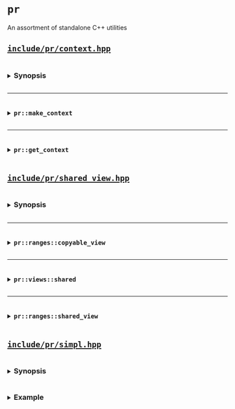 # `pr`

An assortment of standalone C++ utilities

## [`include/pr/context.hpp`](include/pr/context.hpp)

<details>
<summary><h3 style="display:inline-block">Synopsis</h3></summary>

```cpp
namespace pr {

template <class T>
concept /*storable*/ = std::same_as<T, std::remove_cvref_t<T>>;

template </*storable*/ T>
inline thread_local constinit T * /*context*/ = nullptr;

template <class T>
concept /*makeable*/ =
    /*storable*/<std::remove_reference_t<T>> and not std::is_rvalue_reference_v<T>;

template <makeable_ T>
class /*provider*/ {
  using value_type = std::remove_reference_t<T>;

  // `mutable` prevents UB when `make_context` initializes a `const auto`
  [[no_unique_address]] mutable T inner_; // exposition-only
  value_type *outer_; // exposition-only

public:
  template <class... ArgsT>
    requires std::constructible_from<T, ArgsT...>
  explicit /*provider*/(ArgsT &&...args) noexcept(
      std::is_nothrow_constructible_v<T, ArgsT...>);

  /*provider*/(const /*provider*/ &) = delete;
  /*provider*/(/*provider*/ &&) = delete;

  ~/*provider*/() noexcept;
};

template </*makeable*/ T, class... ArgsT>
  requires std::constructible_from<T, ArgsT...>
[[nodiscard]] auto make_context(ArgsT &&...args) noexcept(
    std::is_nothrow_constructible_v<T, ArgsT...>) -> /*provider*/<T>;

template <class T>
concept /*gettable*/ = /*storable*/<std::remove_const_t<T>>;

template </*gettable*/ T>
[[nodiscard]] auto get_context() noexcept -> T *;

} // namespace pr
```

</details>

---

<details>
<summary><h3 style="display:inline-block"><code>pr::make_context</code></h3></summary>

```cpp
template </*makeable*/ T, class... ArgsT>
  requires std::constructible_from<T, ArgsT...>
[[nodiscard]] auto make_context(ArgsT &&...args) noexcept(
    std::is_nothrow_constructible_v<T, ArgsT...>) -> /*provider*/<T>;
```

Constructs and returns `/*provider*/<T>`, whose constructor initializes its members as if by `inner_(std::forward<ArgsT>(args)...), outer_(std::exchange(/*context*/<value_type>, std::addressof(inner_)))`. Its destructor restores `/*context*/<value_type>` to the value of `outer_`. `T` must be a cv-unqualified non-reference or lvalue-reference type, or the instantiation is ill-formed, which can result in substitution failure when the call appears in the immediate context of a template instantiation.

</details>

---

<details>
<summary><h3 style="display:inline-block"><code>pr::get_context</code></h3></summary>

```cpp
template </*gettable*/ T>
[[nodiscard]] auto get_context() noexcept -> T *;
```

Returns `/*context*/<value_type>`, whose value has been initialized by thread-local calls to `pr::make_context<value_type>(...)` or `pr::make_context<value_type &>(...)`, or `nullptr` otherwise. `T` must be an optionally const-qualified non-reference type, or the instantiation is ill-formed, which can result in substitution failure when the call appears in the immediate context of a template instantiation.

</details>

## [`include/pr/shared_view.hpp`](include/pr/shared_view.hpp)

<details>
<summary><h3 style="display:inline-block">Synopsis</h3></summary>

```cpp
namespace pr {
namespace ranges {

template <class T>
concept copyable_view = /* see description */;

template <std::ranges::viewable_range RangeT>
  requires std::is_object_v<RangeT>
class shared_view : public std::ranges::view_interface<shared_view<RangeT>> {
  std::shared_ptr<RangeT> base_; // exposition-only

public:
  shared_view() requires std::default_initializable<RangeT>;

  explicit shared_view(RangeT &&base);

  auto base() const noexcept -> RangeT &;

  auto begin() -> std::ranges::iterator_t<RangeT>;

  auto end() -> std::ranges::sentinel_t<RangeT>;
};

namespace views {

inline constexpr /* unspecified */ shared = /* unspecified*/;

} // namespace views
} // namespace ranges

namespace views = ranges::views;

} // namespace pr

template <class T>
inline constexpr bool
    std::ranges::enable_borrowed_range<pr::ranges::shared_view<T>> =
        std::ranges::enable_borrowed_range<T>;
```

</details>

---

<details>
<summary><h3 style="display:inline-block"><code>pr::ranges::copyable_view</code></h3></summary>

#### Concept

```cpp
namespace pr::ranges {

  template <class T>
  concept copyable_view =
    std::ranges::view<T> and std::copyable<T>;

}
```

The `pr::ranges::copyable_view` concept is a refinement of `std::ranges::view` for which `std::copyable` is satisfied.

</details>

---

<details>
<summary><h3 style="display:inline-block"><code>pr::views::shared</code></h3></summary>

#### Call signature

```cpp
template <std::ranges::viewable_range RangeT>
    requires /* see below */
constexpr auto shared(RangeT &&range) -> std::ranges::view auto;
```

Given an expression `e` of type `T`, the expression `pr::views::shared(e)` is expression-equivalent to:
- `std::views::all(e)`, if it is a well-formed expression and `std::views::all_t<T>` models `std::copyable`;
- `pr::ranges::shared_view{e}` otherwise.

</details>

---

<details>
<summary><h3 style="display:inline-block"><code>pr::ranges::shared_view</code></h3></summary>

<details>
<summary><h4 style="display:inline-block">Data members</h4></summary>

| Member object     | Definition                                                                    |
| ----------------- | ----------------------------------------------------------------------------- |
| `base_` (private) | A `std::shared_ptr` of the underlying range. (exposition-only member object*) |

</details>

<details>
<summary><h4 style="display:inline-block">Member functions</h4></summary>

#### `pr::ranges::shared_view<RangeT>::shared_view`

| <!-- -->                                                     | <!-- --> |
| ------------------------------------------------------------ | -------- |
| `shared_view() requires std::default_initializable<RangeT>;` | (1)      |
| `explicit shared_view(RangeT &&base);`                       | (2)      |

Constructs a `shared_view`.

1) Default constructor. Initializes `base_` as if by `base_(std::make_shared<RangeT>())`.
2) Initializes the underlying `base_` with `std::make_shared<RangeT>(std::move(base))`.

---

#### `pr::ranges::shared_view<RangeT>::base`

| <!-- -->                                 |
| ---------------------------------------- |
| `auto base() const noexcept -> RangeT &` |

Equivalent to `return *base_;`.

---

#### `pr::ranges::shared_view<RangeT>::begin`

| <!-- -->                                           |
| -------------------------------------------------- |
| `auto begin() -> std::ranges::iterator_t<RangeT>;` |

Equivalent to `return std::ranges::begin(*base_);`.

---

#### `pr::ranges::shared_view<RangeT>::end`

| <!-- -->                                         |
| ------------------------------------------------ |
| `auto end() -> std::ranges::iterator_t<RangeT>;` |

Equivalent to `return std::ranges::end(*base_);`.

</details>

<details>
<summary><h4 style="display:inline-block">Helper templates</h4></summary>

```cpp
template <class T>
inline constexpr bool
    std::ranges::enable_borrowed_range<pr::ranges::shared_view<T>> =
        std::ranges::enable_borrowed_range<T>;
```

This specialization of `std::ranges::enable_borrowed_range` makes `shared_view` satisfy `borrowed_range` when the underlying range satisfies it. 

</details>
</details>

## [`include/pr/simpl.hpp`](include/pr/simpl.hpp)

<details>
<summary><h3 style="display:inline-block">Synopsis</h3></summary>

```cpp
namespace pr {

struct trait_base {};

template <class T>
inline constexpr bool enable_trait = std::derived_from<T, trait_base>;

template <class T>
concept trait =
    std::is_aggregate_v<T> and std::is_empty_v<T> and enable_trait<T>;

template <class T, class Trait>
concept declares = /*is-impl*/<T> and trait<Trait>;

template <class T, class Trait>
concept implements = not /*is-impl*/<T> and
                     trait<Trait> and Trait::template enable<T>;

template <class T, class Abstract, class Interface>
concept concrete =
    /*different-from*/<T, Abstract> and implements<T, Interface>;

template <trait... Traits>
struct interface : trait_base {
  template <class T>
    requires(... and implements<T, Traits>)
  static constexpr bool enable = true;
};

template <std::size_t Size, std::size_t Align = alignof(void *)>
class inplace_storage;

class pointer_storage;

template <std::size_t Size, std::size_t Align = alignof(void *)>
class small_storage;

using default_storage = small_storage<sizeof(void *)>;

struct inplace_table;

struct pointer_table;

using default_table = pointer_table;

template <trait Interface, class Storage = default_storage,
          class Table = default_table>
class impl {
  using interface_type = /* see below */; // exposition-only
  /* unspecified */ table; // exposition-only
  Storage storage; // exposition-only

public:
  template <implements<interface_type> T, /*invocable-r*/<T> Fn>
  constexpr impl(std::in_place_type_t<T> type, Fn &&fn);

  template <implements<interface_type> T, class... Args>
    requires std::constructible_from<T, Args &&...>
  constexpr impl(std::in_place_type_t<T> type, Args &&...args);

  template <implements<interface_type> T>
  constexpr impl(T &&object);

  impl(const impl &) = delete;
  impl(impl &&) = delete;

  template <trait Trait, class... Args>
    requires /* see below */
  constexpr decltype(auto) operator()(Trait trait, Args &&...args) const;

  constexpr ~impl();
};

} // namespace pr
```

</details>

<details>
<summary><h3 style="display:inline-block">Example</h3></summary>

```cpp
#include <pr/simpl.hpp>

struct copy_constructs : pr::trait_base {
  template <std::copy_constructible T>
  static constexpr bool enable = true;

  template <pr::declares<copy_constructs> T>
  static constexpr auto fn(const T &object) -> T;

  template <pr::implements<copy_constructs> T>
  static constexpr auto fn(const T &object) -> T {
    return T(object);
  }
};

struct speaks : pr::trait_base {
  template <class T>
  static constexpr bool enable = requires (const T &object) {
    { object.speak() } -> std::convertible_to<std::string>;
  };

  template <pr::declares<speaks> T>
  static constexpr auto fn(const T &object) -> std::string;

  template <pr::implements<speaks> T>
  static constexpr auto fn(const T &object) -> std::string {
    return object.speak();
  }
};

class animal {
  using interface_type = pr::interface<copy_constructs, speaks>;

  pr::impl<interface_type> impl;

public:
  template <pr::concrete<animal, interface_type> T>
  constexpr animal(T &&object) : impl(std::forward<T>(object)) {}

  constexpr animal(const animal &other)
      : impl(other.impl(copy_constructs{}, other.impl)) {}

  constexpr auto speak() const -> std::string {
    return impl(speaks{}, impl);
  }
};

struct cow {
  constexpr auto speak() const { return "moo"; }
};

struct pig {
  constexpr auto speak() const { return "oink"; }
};

struct dog {
  constexpr auto speak() const { return "woof"; }
};

// compiles with -std=c++26 using [p2738]
static_assert([] {
  std::vector<animal> animals{cow{}, pig{}, dog{}};

  return animals[0].speak() == "moo" and
         animals[1].speak() == "oink" and
         animals[2].speak() == "woof";
}());
```

</details>

